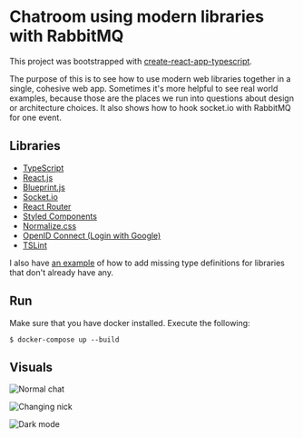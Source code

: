 # Chatroom using modern libraries with RabbitMQ

This project was bootstrapped with [create-react-app-typescript](https://github.com/wmonk/create-react-app-typescript).

The purpose of this is to see how to use modern web libraries together in a single, cohesive web app. Sometimes it's more helpful to see real world examples, because those are the places we run into questions about design or architecture choices.
It also shows how to hook socket.io with RabbitMQ for one event.

## Libraries

- [TypeScript](https://www.typescriptlang.org/)
- [React.js](https://reactjs.org/)
- [Blueprint.js](http://blueprintjs.com/)
- [Socket.io](https://socket.io/)
- [React Router](https://reacttraining.com/react-router/)
- [Styled Components](https://www.styled-components.com/)
- [Normalize.css](https://necolas.github.io/normalize.css/)
- [OpenID Connect (Login with Google)](https://www.npmjs.com/package/openid-client)
- [TSLint](https://github.com/palantir/tslint)

I also have [an example](server/global.d.ts) of how to add missing type definitions for libraries that don't already have any.

## Run

Make sure that you have docker installed. Execute the following:

    $ docker-compose up --build


## Visuals

![Normal chat](screenshots/chat-normal.png)

![Changing nick](screenshots/chat-rename.png)

![Dark mode](screenshots/chat-dark.png)
